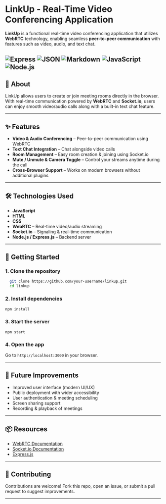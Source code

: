 
# LinkUp - Real-Time Video Conferencing Application  

**LinkUp** is a functional real-time video conferencing application that utilizes **WebRTC** technology, enabling seamless **peer-to-peer communication** with features such as video, audio, and text chat.  

![Express](https://img.shields.io/badge/Express-000000?style=flat&logo=express&logoColor=white)
![JSON](https://img.shields.io/badge/JSON-000000?style=flat&logo=json&logoColor=white)
![Markdown](https://img.shields.io/badge/Markdown-000000?style=flat&logo=markdown&logoColor=white)
![JavaScript](https://img.shields.io/badge/JavaScript-F7DF1E?style=flat&logo=javascript&logoColor=black)
![Node.js](https://img.shields.io/badge/Node.js-339933?style=flat&logo=node.js&logoColor=white)
---

## 📖 About  

LinkUp allows users to create or join meeting rooms directly in the browser. With real-time communication powered by **WebRTC** and **Socket.io**, users can enjoy smooth video/audio calls along with a built-in text chat feature.  

---

## ✨ Features  

- **Video & Audio Conferencing** – Peer-to-peer communication using WebRTC  
- **Text Chat Integration** – Chat alongside video calls  
- **Room Management** – Easy room creation & joining using Socket.io  
- **Mute / Unmute & Camera Toggle** – Control your streams anytime during the call  
- **Cross-Browser Support** – Works on modern browsers without additional plugins  

---

## 🛠️ Technologies Used  

- **JavaScript**  
- **HTML**  
- **CSS**  
- **WebRTC** – Real-time video/audio streaming  
- **Socket.io** – Signaling & real-time communication  
- **Node.js / Express.js** – Backend server  

---

## 🚀 Getting Started  

### 1. Clone the repository  
```bash
  git clone https://github.com/your-username/linkup.git
  cd linkup
```
### 2. Install dependencies

```bash
npm install
```

### 3. Start the server

```
npm start
```

### 4. Open the app

Go to `http://localhost:3000` in your browser.

---

## 📌 Future Improvements

* Improved user interface (modern UI/UX)
* Public deployment with wider accessibility
* User authentication & meeting scheduling
* Screen sharing support
* Recording & playback of meetings


---

## 📦 Resources

* [WebRTC Documentation](https://webrtc.org/)
* [Socket.io Documentation](https://socket.io/)
* [Express.js](https://expressjs.com/)

---

## 🤝 Contributing

Contributions are welcome! Fork this repo, open an issue, or submit a pull request to suggest improvements.

---
